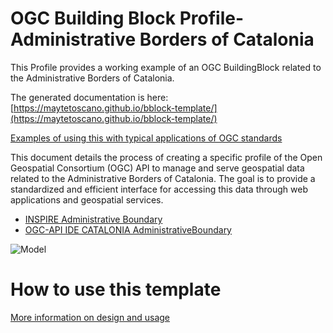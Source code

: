 # OGC Building Block Profile- Administrative Borders of Catalonia

This Profile provides a working example of an OGC BuildingBlock related to the Administrative Borders of Catalonia.

The generated documentation is here: [https://maytetoscano.github.io/bblock-template/](https://maytetoscano.github.io/bblock-template/)

[Examples of using this with typical applications of OGC standards](https://github.com/ogcincubator/bblocks-examples)

This document details the process of creating a specific profile of the Open Geospatial Consortium (OGC) API to manage and serve geospatial data related to the Administrative Borders of Catalonia. The goal is to provide a standardized and efficient interface for accessing this data through web applications and geospatial services.

- [INSPIRE Administrative Boundary](https://inspire.ec.europa.eu/featureconcept/AdministrativeBoundary)
- [OGC-API IDE CATALONIA AdministrativeBoundary](https://geoserveis.ide.cat/servei/catalunya/inspire/ogc/features/collections/inspire:AU.AdministrativeBoundary/)

![Model](./assets/model.png)

# How to use this template
[More information on design and usage](https://github.com/opengeospatial/bblock-template/blob/master/USAGE.md)